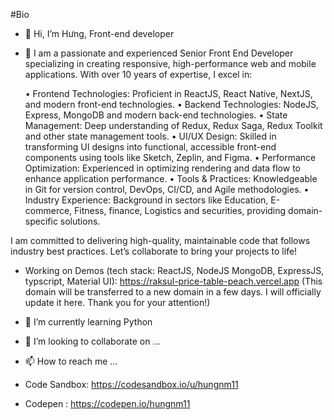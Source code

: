 #Bio

- 👋 Hi, I’m Hưng, Front-end developer
- 👀 I am a passionate and experienced Senior Front End Developer specializing in creating responsive, high-performance web and mobile applications. With over 10 years of expertise, I excel in:

	•	Frontend Technologies: Proficient in ReactJS, React Native, NextJS, and modern front-end technologies.
  •	Backend Technologies: NodeJS, Express, MongoDB and modern back-end technologies.
	•	State Management: Deep understanding of Redux, Redux Saga, Redux Toolkit and other state management tools.
	•	UI/UX Design: Skilled in transforming UI designs into functional, accessible front-end components using tools like Sketch, Zeplin, and Figma.
	•	Performance Optimization: Experienced in optimizing rendering and data flow to enhance application performance.
	•	Tools & Practices: Knowledgeable in Git for version control, DevOps, CI/CD, and Agile methodologies.
	•	Industry Experience: Background in sectors like Education, E-commerce, Fitness, finance, Logistics and securities, providing domain-specific solutions.

I am committed to delivering high-quality, maintainable code that follows industry best practices. Let’s collaborate to bring your projects to life!
  
- Working on Demos (tech stack: ReactJS, NodeJS MongoDB, ExpressJS, typscript, Material UI): 
https://raksul-price-table-peach.vercel.app (This domain will be transferred to a new domain in a few days. I will officially update it here. Thank you for your attention!)

- 🌱 I’m currently learning Python
- 💞️ I’m looking to collaborate on ...
- 📫 How to reach me ...



- Code Sandbox: https://codesandbox.io/u/hungnm11
- Codepen : https://codepen.io/hungnm11

<!---
hungnm11/hungnm11 is a ✨ special ✨ repository because its `README.md` (this file) appears on your GitHub profile.
You can click the Preview link to take a look at your changes.
--->
